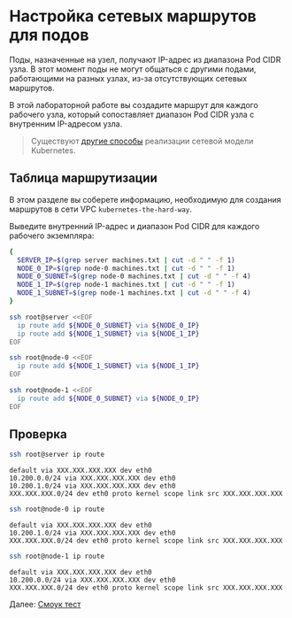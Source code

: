 # Настройка сетевых маршрутов для подов

Поды, назначенные на узел, получают IP-адрес из диапазона Pod CIDR узла. В этот момент поды не могут общаться с другими
подами, работающими на разных узлах, из-за отсутствующих
сетевых маршрутов.

В этой лабораторной работе вы создадите маршрут для каждого рабочего узла, который сопоставляет диапазон Pod CIDR узла с
внутренним IP-адресом узла.

> Существуют [другие способы](https://kubernetes.io/docs/concepts/cluster-administration/networking/#how-to-achieve-this)
реализации сетевой модели Kubernetes.

## Таблица маршрутизации

В этом разделе вы соберете информацию, необходимую для создания маршрутов в сети VPC `kubernetes-the-hard-way`.

Выведите внутренний IP-адрес и диапазон Pod CIDR для каждого рабочего экземпляра:

```bash
{
  SERVER_IP=$(grep server machines.txt | cut -d " " -f 1)
  NODE_0_IP=$(grep node-0 machines.txt | cut -d " " -f 1)
  NODE_0_SUBNET=$(grep node-0 machines.txt | cut -d " " -f 4)
  NODE_1_IP=$(grep node-1 machines.txt | cut -d " " -f 1)
  NODE_1_SUBNET=$(grep node-1 machines.txt | cut -d " " -f 4)
}
```

```bash
ssh root@server <<EOF
  ip route add ${NODE_0_SUBNET} via ${NODE_0_IP}
  ip route add ${NODE_1_SUBNET} via ${NODE_1_IP}
EOF
```

```bash
ssh root@node-0 <<EOF
  ip route add ${NODE_1_SUBNET} via ${NODE_1_IP}
EOF
```

```bash
ssh root@node-1 <<EOF
  ip route add ${NODE_0_SUBNET} via ${NODE_0_IP}
EOF
```

## Проверка

```bash
ssh root@server ip route
```

```text
default via XXX.XXX.XXX.XXX dev eth0 
10.200.0.0/24 via XXX.XXX.XXX.XXX dev eth0 
10.200.1.0/24 via XXX.XXX.XXX.XXX dev eth0 
XXX.XXX.XXX.0/24 dev eth0 proto kernel scope link src XXX.XXX.XXX.XXX 
```

```bash
ssh root@node-0 ip route
```

```text
default via XXX.XXX.XXX.XXX dev eth0 
10.200.1.0/24 via XXX.XXX.XXX.XXX dev eth0 
XXX.XXX.XXX.0/24 dev eth0 proto kernel scope link src XXX.XXX.XXX.XXX 
```

```bash
ssh root@node-1 ip route
```

```text
default via XXX.XXX.XXX.XXX dev eth0 
10.200.0.0/24 via XXX.XXX.XXX.XXX dev eth0 
XXX.XXX.XXX.0/24 dev eth0 proto kernel scope link src XXX.XXX.XXX.XXX 
```

Далее: [Смоук тест](13-smoke-test.md)
